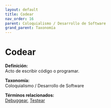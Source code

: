 ```yaml
---
layout: default
title: Codear
nav_order: 16
parent: Coloquialismo / Desarrollo de Software
grand_parent: Taxonomía
---
```


# Codear

**Definición:**  
Acto de escribir código o programar.

**Taxonomía:**  
Coloquialismo / Desarrollo de Software

**Términos relacionados:**  
[Debuggear](https://maleniski.github.io/diccionario-angl-tec-mx/docs/taxonomia/debuggear/debuggear.html), [Testear](https://maleniski.github.io/diccionario-angl-tec-mx/docs/taxonomia/testear/testear.html)
